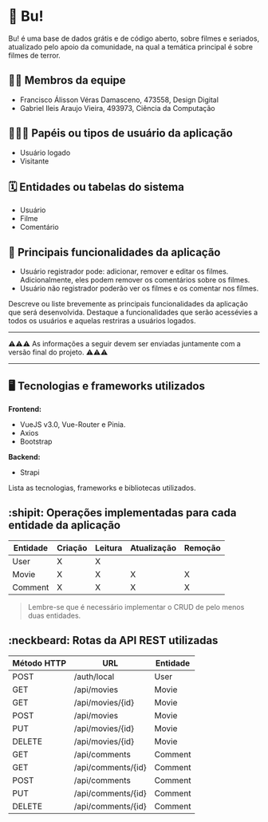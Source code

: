 # :checkered_flag: Bu!

Bu! é uma base de dados grátis e de código aberto, sobre filmes e seriados, atualizado pelo apoio da comunidade, na qual a temática principal é sobre filmes de terror.

## :technologist: Membros da equipe

- Francisco Álisson Véras Damasceno, 473558, Design Digital
- Gabriel Ileis Araujo Vieira, 493973, Ciência da Computação

## :people_holding_hands: Papéis ou tipos de usuário da aplicação

- Usuário logado
- Visitante

## :spiral_calendar: Entidades ou tabelas do sistema

- Usuário
- Filme
- Comentário

## :triangular_flag_on_post:	 Principais funcionalidades da aplicação

- Usuário registrador pode: adicionar, remover e editar os filmes. Adicionalmente, eles podem remover os comentários sobre os filmes.
- Usuário não registrador poderão ver os filmes e os comentar nos filmes.

Descreve ou liste brevemente as principais funcionalidades da aplicação que será desenvolvida. Destaque a funcionalidades que serão acessévies a todos os usuários e aquelas restriras a usuários logados.


----

:warning::warning::warning: As informações a seguir devem ser enviadas juntamente com a versão final do projeto. :warning::warning::warning:


----

## :desktop_computer: Tecnologias e frameworks utilizados

**Frontend:**
- VueJS v3.0, Vue-Router e Pinia.
- Axios
- Bootstrap

**Backend:**
- Strapi

Lista as tecnologias, frameworks e bibliotecas utilizados.


## :shipit: Operações implementadas para cada entidade da aplicação


| Entidade| Criação | Leitura | Atualização | Remoção |
| --- | --- | --- | --- | --- |
| User | X | X |  |  |
| Movie | X |  X  |  X | X |
| Comment  | X |  X  | X | X |

> Lembre-se que é necessário implementar o CRUD de pelo menos duas entidades.

## :neckbeard: Rotas da API REST utilizadas

| Método HTTP | URL | Entidade
| --- | --- | --- |
| POST | /auth/local | User
| GET | /api/movies | Movie
| GET | /api/movies/{id} | Movie
| POST | /api/movies | Movie
| PUT | /api/movies/{id} | Movie
| DELETE | /api/movies/{id} | Movie
| GET | /api/comments | Comment
| GET | /api/comments/{id} | Comment
| POST | /api/comments | Comment
| PUT | /api/comments/{id} | Comment
| DELETE | /api/comments/{id} | Comment

